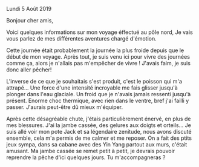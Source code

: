 Lundi 5 Août 2019

Bonjour cher amis,

Voici quelques informations sur mon voyage éffectué au pôle nord, Je vais vous parlez de mes différentes aventures chargé d'émotion.

Cette journée était probablement la journée la plus froide depuis que le début de mon voyage. Après tout, je suis venu ici pour vivre des journées comme ça, alors je n'allais pas m'empêcher de vivre !
J'avais faim, je suis donc aller pêcher!

L'inverse de ce que je souhaitais s'est produit, c'est le poisson qui m'a attrapé... Une force d'une intensité incroyable me fais glisser jusqu'à plonger dans l'eau glaciale. Un froid que je n'avais jamais ressenti jusqu'à présent. Enorme choc thermique, avec rien dans le ventre, bref j'ai failli y passer. J'aurais peut-être dû mieux m'équiper.
 
Après cette désagréable chute, j'étais particulièrement énervé, en plus de mes blessures. J'ai la jambe cassée, des gelures aux doigts et orteils...
Je suis allé voir mon pote Jack et sa légendaire zenitude, nous avons discuté ensemble, cela m'a permis de me calmer et me reposer.
On a fait des ptits jeux sympa, dans sa cabane avec des Yin Yang partout aux murs, c'était amusant.
Ma jambe cassée se remet petit à petit, je devrais pouvoir reprendre la pêche d'ici quelques jours. Tu m'accompagneras ?
